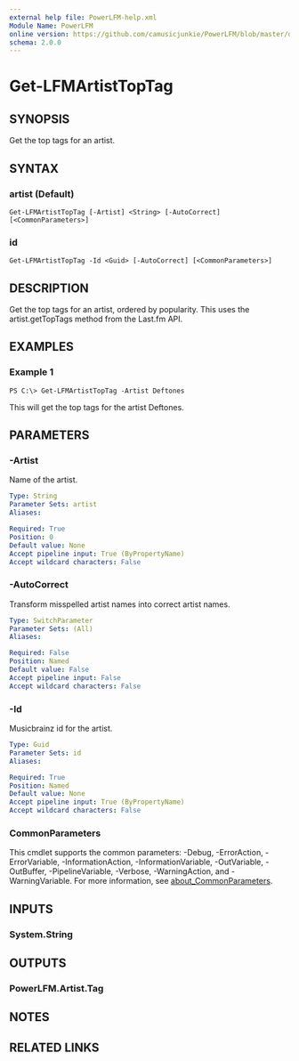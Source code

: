 ```yaml
---
external help file: PowerLFM-help.xml
Module Name: PowerLFM
online version: https://github.com/camusicjunkie/PowerLFM/blob/master/docs/Get-LFMArtistTopTag.md
schema: 2.0.0
---
```


# Get-LFMArtistTopTag

## SYNOPSIS
Get the top tags for an artist.

## SYNTAX

### artist (Default)
```
Get-LFMArtistTopTag [-Artist] <String> [-AutoCorrect] [<CommonParameters>]
```

### id
```
Get-LFMArtistTopTag -Id <Guid> [-AutoCorrect] [<CommonParameters>]
```

## DESCRIPTION
Get the top tags for an artist, ordered by popularity.
This uses the artist.getTopTags method from the Last.fm API.

## EXAMPLES

### Example 1
```
PS C:\> Get-LFMArtistTopTag -Artist Deftones
```

This will get the top tags for the artist Deftones.

## PARAMETERS

### -Artist
Name of the artist.

```yaml
Type: String
Parameter Sets: artist
Aliases:

Required: True
Position: 0
Default value: None
Accept pipeline input: True (ByPropertyName)
Accept wildcard characters: False
```

### -AutoCorrect
Transform misspelled artist names into correct artist names.

```yaml
Type: SwitchParameter
Parameter Sets: (All)
Aliases:

Required: False
Position: Named
Default value: False
Accept pipeline input: False
Accept wildcard characters: False
```

### -Id
Musicbrainz id for the artist.

```yaml
Type: Guid
Parameter Sets: id
Aliases:

Required: True
Position: Named
Default value: None
Accept pipeline input: True (ByPropertyName)
Accept wildcard characters: False
```

### CommonParameters
This cmdlet supports the common parameters: -Debug, -ErrorAction, -ErrorVariable, -InformationAction, -InformationVariable, -OutVariable, -OutBuffer, -PipelineVariable, -Verbose, -WarningAction, and -WarningVariable. For more information, see [about_CommonParameters](http://go.microsoft.com/fwlink/?LinkID=113216).

## INPUTS

### System.String
## OUTPUTS

### PowerLFM.Artist.Tag
## NOTES

## RELATED LINKS
